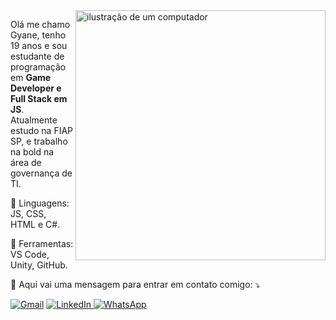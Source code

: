 <img src="https://raw.githubusercontent.com/MicaelliMedeiros/micaellimedeiros/master/image/computer-illustration.png" alt="ilustração de um computador" min-width="400px" max-width="400px" width="400px" align="right">

<p align="left"> 
  Olá me chamo Gyane, tenho 19 anos e sou estudante de programação em <strong>Game Developer e Full Stack em JS</strong>.<br>
  Atualmente estudo na FIAP SP, e trabalho na bold na área de governança de TI.
</p>

<p align="left">
  🦄 Linguagens: JS, CSS, HTML e C#.
</p>

<p align="left">
  💼 Ferramentas: VS Code, Unity, GitHub.
</p>

<p align="left">
  💌 Aqui vai uma mensagem para entrar em contato comigo: ⤵️
</p>

<p align="left">
 <a href="mailto:gyanegg@gmail.com" title="Gmail">
  <img src="https://img.shields.io/badge/-Gmail-FF0000?style=flat-square&labelColor=FF0000&logo=gmail&logoColor=white" alt="Gmail"/></a>
 <a href="https://www.linkedin.com/in/gyane-gonzaga-552909254" title="LinkedIn" target="_blank">
  <img src="https://img.shields.io/badge/-Linkedin-0e76a8?style=flat-square&logo=Linkedin&logoColor=white" alt="LinkedIn"/>
</a>

  <a href="#" title="WhatsApp">
  <img src="https://img.shields.io/badge/-WhatsApp-25d366?style=flat-square&labelColor=25d366&logo=whatsapp&logoColor=white&link=[API-DO-SEU-WHATSAPP]([https://whatsapp.com/dl/.](https://whatsapp.com/dl/))" alt="WhatsApp"/></a>
</p>

